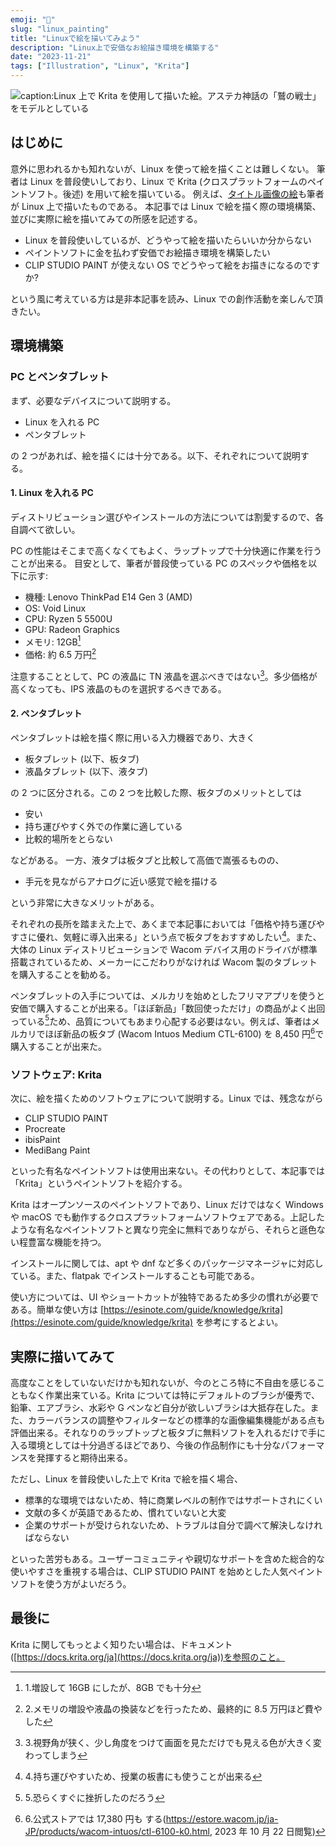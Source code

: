 ```yaml
---
emoji: "🎨"
slug: "linux_painting"
title: "Linuxで絵を描いてみよう"
description: "Linux上で安価なお絵描き環境を構築する"
date: "2023-11-21"
tags: ["Illustration", "Linux", "Krita"]
---
```


![caption:Linux 上で Krita を使用して描いた絵。アステカ神話の「鷲の戦士」をモデルとしている](/images/artworks/eagle.png)

## はじめに

意外に思われるかも知れないが、Linux を使って絵を描くことは難しくない。
筆者は Linux を普段使いしており、Linux で Krita (クロスプラットフォームのペイントソフト。後述) を用いて絵を描いている。
例えば、[タイトル画像の絵](/artworks/eagle)も筆者が Linux 上で描いたものである。
本記事では Linux で絵を描く際の環境構築、並びに実際に絵を描いてみての所感を記述する。

- Linux を普段使いしているが、どうやって絵を描いたらいいか分からない
- ペイントソフトに金を払わず安価でお絵描き環境を構築したい
- CLIP STUDIO PAINT が使えない OS でどうやって絵をお描きになるのですか?

という風に考えている方は是非本記事を読み、Linux での創作活動を楽しんで頂きたい。

## 環境構築

### PC とペンタブレット

まず、必要なデバイスについて説明する。

- Linux を入れる PC
- ペンタブレット

の 2 つがあれば、絵を描くには十分である。以下、それぞれについて説明する。

#### 1. Linux を入れる PC

ディストリビューション選びやインストールの方法については割愛するので、各自調べて欲しい。

PC の性能はそこまで高くなくてもよく、ラップトップで十分快適に作業を行うことが出来る。
目安として、筆者が普段使っている PC のスペックや価格を以下に示す:

- 機種: Lenovo ThinkPad E14 Gen 3 (AMD)
- OS: Void Linux
- CPU: Ryzen 5 5500U
- GPU: Radeon Graphics
- メモリ: 12GB[^1]
- 価格: 約 6.5 万円[^2]

注意することとして、PC の液晶に TN 液晶を選ぶべきではない[^3]。多少価格が高くなっても、IPS 液晶のものを選択するべきである。

[^1]: 1.増設して 16GB にしたが、8GB でも十分
[^2]: 2.メモリの増設や液晶の換装などを行ったため、最終的に 8.5 万円ほど費やした
[^3]: 3.視野角が狭く、少し角度をつけて画面を見ただけでも見える色が大きく変わってしまう

#### 2. ペンタブレット

ペンタブレットは絵を描く際に用いる入力機器であり、大きく

- 板タブレット (以下、板タブ)
- 液晶タブレット (以下、液タブ)

の 2 つに区分される。この 2 つを比較した際、板タブのメリットとしては

- 安い
- 持ち運びやすく外での作業に適している
- 比較的場所をとらない

などがある。
一方、液タブは板タブと比較して高価で嵩張るものの、

- 手元を見ながらアナログに近い感覚で絵を描ける

という非常に大きなメリットがある。

それぞれの長所を踏まえた上で、あくまで本記事においては「価格や持ち運びやすさに優れ、気軽に導入出来る」という点で板タブをおすすめしたい[^4]。また、大体の Linux ディストリビューションで Wacom デバイス用のドライバが標準搭載されているため、メーカーにこだわりがなければ Wacom 製のタブレットを購入することを勧める。

ペンタブレットの入手については、メルカリを始めとしたフリマアプリを使うと安価で購入することが出来る。「ほぼ新品」「数回使っただけ」の商品がよく出回っている[^5]ため、品質についてもあまり心配する必要はない。例えば、筆者はメルカリでほぼ新品の板タブ (Wacom Intuos Medium CTL-6100) を 8,450 円[^6]で購入することが出来た。

[^4]: 4.持ち運びやすいため、授業の板書にも使うことが出来る
[^5]: 5.恐らくすぐに挫折したのだろう
[^6]: 6.公式ストアでは 17,380 円も する(https://estore.wacom.jp/ja-JP/products/wacom-intuos/ctl-6100-k0.html, 2023 年 10 月 22 日閲覧)

### ソフトウェア: Krita

次に、絵を描くためのソフトウェアについて説明する。Linux では、残念ながら

- CLIP STUDIO PAINT
- Procreate
- ibisPaint
- MediBang Paint

といった有名なペイントソフトは使用出来ない。その代わりとして、本記事では「Krita」というペイントソフトを紹介する。

Krita はオープンソースのペイントソフトであり、Linux だけではなく Windows や macOS でも動作するクロスプラットフォームソフトウェアである。上記したような有名なペイントソフトと異なり完全に無料でありながら、それらと遜色ない程豊富な機能を持つ。

インストールに関しては、apt や dnf など多くのパッケージマネージャに対応している。また、flatpak でインストールすることも可能である。

使い方については、UI やショートカットが独特であるため多少の慣れが必要である。簡単な使い方は [https://esinote.com/guide/knowledge/krita](https://esinote.com/guide/knowledge/krita) を参考にするとよい。

## 実際に描いてみて

高度なことをしていないだけかも知れないが、今のところ特に不自由を感じることもなく作業出来ている。Krita については特にデフォルトのブラシが優秀で、鉛筆、エアブラシ、水彩や G ペンなど自分が欲しいブラシは大抵存在した。また、カラーバランスの調整やフィルターなどの標準的な画像編集機能がある点も評価出来る。それなりのラップトップと板タブに無料ソフトを入れるだけで手に入る環境としては十分過ぎるほどであり、今後の作品制作にも十分なパフォーマンスを発揮すると期待出来る。

ただし、Linux を普段使いした上で Krita で絵を描く場合、

- 標準的な環境ではないため、特に商業レベルの制作ではサポートされにくい
- 文献の多くが英語であるため、慣れていないと大変
- 企業のサポートが受けられないため、トラブルは自分で調べて解決しなければならない

といった苦労もある。ユーザーコミュニティや親切なサポートを含めた総合的な使いやすさを重視する場合は、CLIP STUDIO PAINT を始めとした人気ペイントソフトを使う方がよいだろう。

## 最後に

Krita に関してもっとよく知りたい場合は、ドキュメント ([https://docs.krita.org/ja](https://docs.krita.org/ja))を参照のこと。
